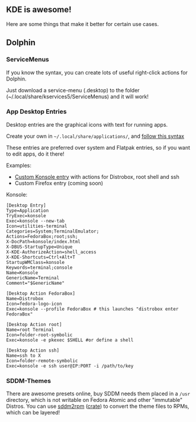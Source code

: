 ## KDE is awesome!

Here are some things that make it better for certain use cases.

## Dolphin
### ServiceMenus
If you know the syntax, you can create lots of useful right-click actions for Dolphin.

Just download a service-menu (.desktop) to the folder (~/.local/share/kservices5/ServiceMenus) and it will work!

### App Desktop Entries
Desktop entries are the graphical icons with text for running apps.

Create your own in `~/.local/share/applications/`, and [follow this syntax](https://specifications.freedesktop.org/desktop-entry-spec/desktop-entry-spec-latest.html)

These entries are preferred over system and Flatpak entries, so if you want to edit apps, do it there!

Examples:
- [Custom Konsole entry](https://lemmy.kde.social/post/947963) with actions for Distrobox, root shell and ssh
- Custom Firefox entry (coming soon)

Konsole:
```
[Desktop Entry]
Type=Application
TryExec=konsole
Exec=konsole --new-tab
Icon=utilities-terminal
Categories=System;TerminalEmulator;
Actions=FedoraBox;root;ssh;
X-DocPath=konsole/index.html
X-DBUS-StartupType=Unique
X-KDE-AuthorizeAction=shell_access
X-KDE-Shortcuts=Ctrl+Alt+T
StartupWMClass=konsole
Keywords=terminal;console
Name=Konsole
GenericName=Terminal
Comment="$GenericName"

[Desktop Action FedoraBox]
Name=Distrobox
Icon=fedora-logo-icon
Exec=konsole --profile FedoraBox # this launches "distrobox enter FedoraBox"

[Desktop Action root]
Name=root Terminal
Icon=folder-root-symbolic
Exec=konsole -e pkexec $SHELL #or define a shell

[Desktop Action ssh]
Name=ssh to X
Icon=folder-remote-symbolic
Exec=konsole -e ssh user@IP:PORT -i /path/to/key
```

### SDDM-Themes
There are awesome presets online, buy SDDM needs them placed in a `/usr` directory, which is not writable on Fedora Atomic and other "immutable" Distros. You can use [sddm2rpm](https://github.com/Lunarequest/sddm2rpm) ([crate](https://crates.io/crates/sddm2rpm)) to convert the theme files to RPMs, which can be layered!
